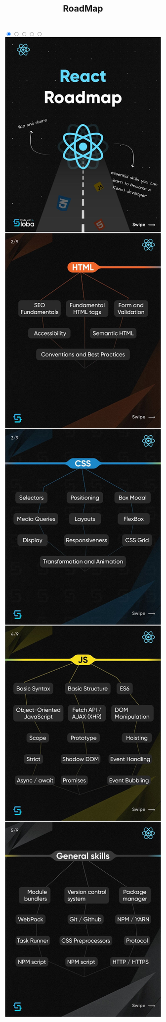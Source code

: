 <!DOCTYPE html>
<html lang="en">

<head>
    <meta charset="UTF-8">
    <meta http-equiv="X-UA-Compatible" content="IE=edge">
    <meta name="viewport" content="width=device-width, initial-scale=1.0">
    <link rel="stylesheet" href="https://github.com/Digital08a/RoadMap/blob/main/templates/style.css">
</head>

<body>
    <header>
        <h1> RoadMap</h1>
    </header>
    <main>
        <h2></h2>
        <div class="galeria">
            <input type="radio" name="navegacion" id="1" checked>
            <input type="radio" name="navegacion" id="2">
            <input type="radio" name="navegacion" id="3">
            <input type="radio" name="navegacion" id="4">
            <input type="radio" name="navegacion" id="5">
            <img src="https://github.com/Digital08a/RoadMap/blob/main/templates/1.jpg" alt="portada">
            <img src="https://github.com/Digital08a/RoadMap/blob/main/templates/2.jpg" alt="galeria1">
            <img src="https://github.com/Digital08a/RoadMap/blob/main/templates/3.jpg" alt="galeria3">
            <img src="https://github.com/Digital08a/RoadMap/blob/main/templates/4.jpg" alt="galeria2">
            <img src="https://github.com/Digital08a/RoadMap/blob/main/templates/5.jpg" alt="galeria4">
        </div>
    </main>
</body>

</html>
